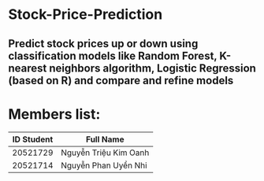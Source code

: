 # Stock-Price-Prediction 
## Predict stock prices up or down using classification models like Random Forest, K-nearest neighbors algorithm, Logistic Regression (based on R) and compare and refine models
# Members list:
| ID Student | Full Name |
| --- | ----------- |
| 20521729 | Nguyễn Triệu Kim Oanh |
| 20521714 | Nguyễn Phan Uyển Nhi |
